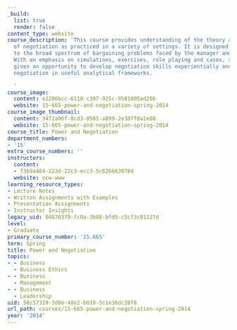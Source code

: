 ```yaml
---
_build:
  list: true
  render: false
content_type: website
course_description: 'This course provides understanding of the theory and processes
  of negotiation as practiced in a variety of settings. It is designed for relevance
  to the broad spectrum of bargaining problems faced by the manager and professional.
  With an emphasis on simulations, exercises, role playing and cases, students are
  given an opportunity to develop negotiation skills experientially and to understand
  negotiation in useful analytical frameworks.

  '
course_image:
  content: e2206bcc-6110-c397-925c-9581805ad286
  website: 15-665-power-and-negotiation-spring-2014
course_image_thumbnail:
  content: 3472a96f-0cd3-0505-a899-2e307f0a1e80
  website: 15-665-power-and-negotiation-spring-2014
course_title: Power and Negotiation
department_numbers:
- '15'
extra_course_numbers: ''
instructors:
  content:
  - f3b9a464-223d-22c3-ecc3-5c6266639784
  website: ocw-www
learning_resource_types:
- Lecture Notes
- Written Assignments with Examples
- Presentation Assignments
- Instructor Insights
legacy_uid: 04870379-fc0a-3b88-bfd5-c5cf3c01227d
level:
- Graduate
primary_course_number: '15.665'
term: Spring
title: Power and Negotiation
topics:
- - Business
  - Business Ethics
- - Business
  - Management
- - Business
  - Leadership
uid: 58c57319-3d8e-48e2-b010-5c1e36dc28f8
url_path: courses/15-665-power-and-negotiation-spring-2014
year: '2014'
---
```

